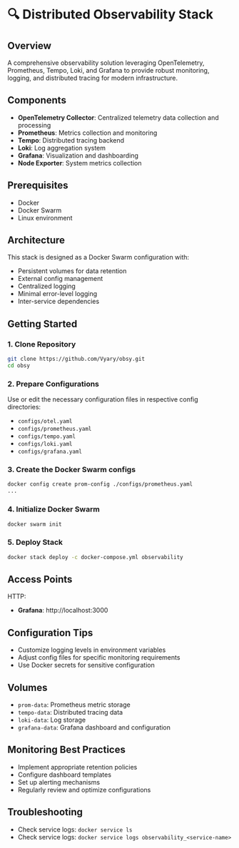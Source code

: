# 🔍 Distributed Observability Stack

## Overview

A comprehensive observability solution leveraging OpenTelemetry, Prometheus, Tempo, Loki, and Grafana to provide robust monitoring, logging, and distributed tracing for modern infrastructure.

## Components

- **OpenTelemetry Collector**: Centralized telemetry data collection and processing
- **Prometheus**: Metrics collection and monitoring
- **Tempo**: Distributed tracing backend
- **Loki**: Log aggregation system
- **Grafana**: Visualization and dashboarding
- **Node Exporter**: System metrics collection

## Prerequisites

- Docker
- Docker Swarm
- Linux environment

## Architecture

This stack is designed as a Docker Swarm configuration with:

- Persistent volumes for data retention
- External config management
- Centralized logging
- Minimal error-level logging
- Inter-service dependencies

## Getting Started

### 1. Clone Repository

```bash
git clone https://github.com/Vyary/obsy.git
cd obsy
```

### 2. Prepare Configurations

Use or edit the necessary configuration files in respective config directories:

- `configs/otel.yaml`
- `configs/prometheus.yaml`
- `configs/tempo.yaml`
- `configs/loki.yaml`
- `configs/grafana.yaml`

### 3. Create the Docker Swarm configs

```bash
docker config create prom-config ./configs/prometheus.yaml
...
```

### 4. Initialize Docker Swarm

```bash
docker swarm init
```

### 5. Deploy Stack

```bash
docker stack deploy -c docker-compose.yml observability
```

## Access Points

HTTP:

- **Grafana**: http://localhost:3000

## Configuration Tips

- Customize logging levels in environment variables
- Adjust config files for specific monitoring requirements
- Use Docker secrets for sensitive configuration

## Volumes

- `prom-data`: Prometheus metric storage
- `tempo-data`: Distributed tracing data
- `loki-data`: Log storage
- `grafana-data`: Grafana dashboard and configuration

## Monitoring Best Practices

- Implement appropriate retention policies
- Configure dashboard templates
- Set up alerting mechanisms
- Regularly review and optimize configurations

## Troubleshooting

- Check service logs: `docker service ls`
- Check service logs: `docker service logs observability_<service-name>`
